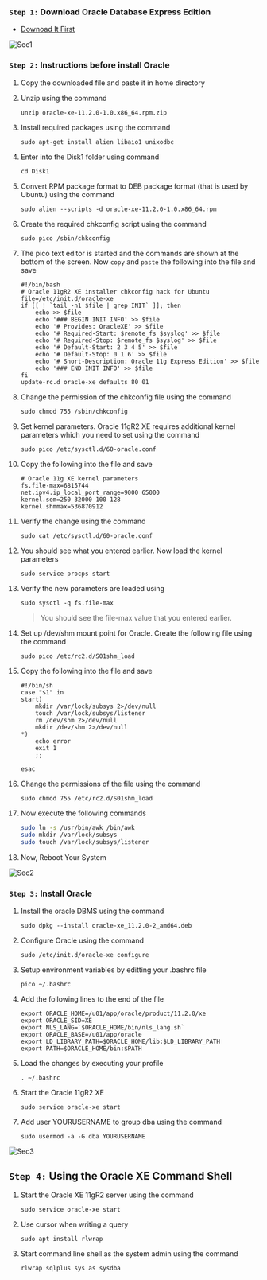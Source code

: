 ### `Step 1:` Download Oracle Database Express Edition

- [Downoad It First](http://www.oracle.com/technetwork/database/database-technologies/express-edition/downloads/index.html)

![Sec1](https://camo.githubusercontent.com/76109812f3127b0f86940373897b04ac8943cb3c0f057f90046444480f61bafd/68747470733a2f2f692e696d6775722e636f6d2f77617856496d762e706e67?utm_source=pocket_mylist)

### `Step 2:` Instructions before install Oracle

1. Copy the downloaded file and paste it in home directory

2. Unzip using the command

   `unzip oracle-xe-11.2.0-1.0.x86_64.rpm.zip`

3. Install required packages using the command

   `sudo apt-get install alien libaio1 unixodbc`

4. Enter into the Disk1 folder using command

   `cd Disk1`

5. Convert RPM package format to DEB package format (that is used by Ubuntu) using the command

   `sudo alien --scripts -d oracle-xe-11.2.0-1.0.x86_64.rpm`

6. Create the required chkconfig script using the command

   `sudo pico /sbin/chkconfig`

7. The pico text editor is started and the commands are shown at the bottom of the screen. Now `copy` and `paste` the following into the file and save

   ```text
   #!/bin/bash
   # Oracle 11gR2 XE installer chkconfig hack for Ubuntu
   file=/etc/init.d/oracle-xe
   if [[ ! `tail -n1 $file | grep INIT` ]]; then
       echo >> $file
       echo '### BEGIN INIT INFO' >> $file
       echo '# Provides: OracleXE' >> $file
       echo '# Required-Start: $remote_fs $syslog' >> $file
       echo '# Required-Stop: $remote_fs $syslog' >> $file
       echo '# Default-Start: 2 3 4 5' >> $file
       echo '# Default-Stop: 0 1 6' >> $file
       echo '# Short-Description: Oracle 11g Express Edition' >> $file
       echo '### END INIT INFO' >> $file
   fi
   update-rc.d oracle-xe defaults 80 01
   ```

8. Change the permission of the chkconfig file using the command

   `sudo chmod 755 /sbin/chkconfig`

9. Set kernel parameters. Oracle 11gR2 XE requires additional kernel parameters which you need to set using the command

   `sudo pico /etc/sysctl.d/60-oracle.conf`

10. Copy the following into the file and save

    ```text
    # Oracle 11g XE kernel parameters
    fs.file-max=6815744
    net.ipv4.ip_local_port_range=9000 65000
    kernel.sem=250 32000 100 128
    kernel.shmmax=536870912
    ```

11. Verify the change using the command

    `sudo cat /etc/sysctl.d/60-oracle.conf`

12. You should see what you entered earlier. Now load the kernel parameters

    `sudo service procps start`

13. Verify the new parameters are loaded using

    `sudo sysctl -q fs.file-max`

    > You should see the file-max value that you entered earlier.

14. Set up /dev/shm mount point for Oracle. Create the following file using the command

    `sudo pico /etc/rc2.d/S01shm_load`

15. Copy the following into the file and save

    ```text
    #!/bin/sh
    case "$1" in
    start)
        mkdir /var/lock/subsys 2>/dev/null
        touch /var/lock/subsys/listener
        rm /dev/shm 2>/dev/null
        mkdir /dev/shm 2>/dev/null
    *)
        echo error
        exit 1
        ;;

    esac
    ```

16. Change the permissions of the file using the command

    `sudo chmod 755 /etc/rc2.d/S01shm_load`

17. Now execute the following commands

    ```bash
    sudo ln -s /usr/bin/awk /bin/awk
    sudo mkdir /var/lock/subsys
    sudo touch /var/lock/subsys/listener
    ```

18. Now, Reboot Your System

![Sec2](https://camo.githubusercontent.com/76109812f3127b0f86940373897b04ac8943cb3c0f057f90046444480f61bafd/68747470733a2f2f692e696d6775722e636f6d2f77617856496d762e706e67?utm_source=pocket_mylist)

### `Step 3:` Install Oracle

1. Install the oracle DBMS using the command

   `sudo dpkg --install oracle-xe_11.2.0-2_amd64.deb`

2. Configure Oracle using the command

   `sudo /etc/init.d/oracle-xe configure`

3. Setup environment variables by editting your .bashrc file

   `pico ~/.bashrc`

4. Add the following lines to the end of the file

   ```text
   export ORACLE_HOME=/u01/app/oracle/product/11.2.0/xe
   export ORACLE_SID=XE
   export NLS_LANG=`$ORACLE_HOME/bin/nls_lang.sh`
   export ORACLE_BASE=/u01/app/oracle
   export LD_LIBRARY_PATH=$ORACLE_HOME/lib:$LD_LIBRARY_PATH
   export PATH=$ORACLE_HOME/bin:$PATH
   ```

5. Load the changes by executing your profile

   `. ~/.bashrc`

6. Start the Oracle 11gR2 XE

   `sudo service oracle-xe start`

7. Add user YOURUSERNAME to group dba using the command

   `sudo usermod -a -G dba YOURUSERNAME`

![Sec3](https://camo.githubusercontent.com/76109812f3127b0f86940373897b04ac8943cb3c0f057f90046444480f61bafd/68747470733a2f2f692e696d6775722e636f6d2f77617856496d762e706e67?utm_source=pocket_mylist)

## `Step 4:` Using the Oracle XE Command Shell

1. Start the Oracle XE 11gR2 server using the command

   `sudo service oracle-xe start`

2. Use cursor when writing a query

   `sudo apt install rlwrap`

3. Start command line shell as the system admin using the command

   `rlwrap sqlplus sys as sysdba`
